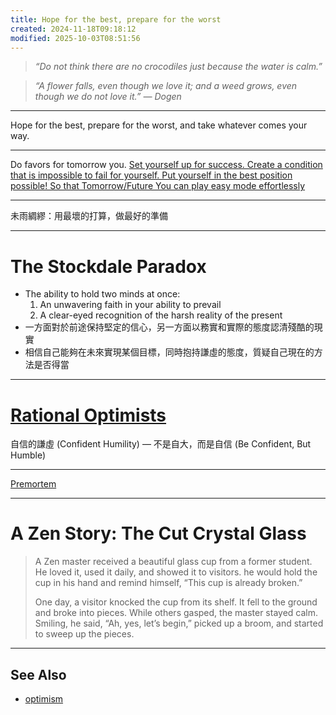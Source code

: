 ```yaml
---
title: Hope for the best, prepare for the worst
created: 2024-11-18T09:18:12
modified: 2025-10-03T08:51:56
---
```


> _“Do not think there are no crocodiles just because the water is calm.”_

> _“A flower falls, even though we love it; and a weed grows, even though we do not love it.” — Dogen_

---

Hope for the best, prepare for the worst, and take whatever comes your way.

---

Do favors for tomorrow you. [Set yourself up for success. Create a condition that is impossible to fail for yourself. Put yourself in the best position possible! So that Tomorrow/Future You can play easy mode effortlessly](https://fs.blog/doing-your-best/)

---

未雨綢繆：用最壞的打算，做最好的準備

---

# The Stockdale Paradox

* The ability to hold two minds at once:
	1. An unwavering faith in your ability to prevail
	2. A clear-eyed recognition of the harsh reality of the present
* 一方面對於前途保持堅定的信心，另一方面以務實和實際的態度認清殘酷的現實
* 相信自己能夠在未來實現某個目標，同時抱持謙虛的態度，質疑自己現在的方法是否得當

---

# [Rational Optimists](https://nav.al/rational-optimists)

自信的謙虛 (Confident Humility) — 不是自大，而是自信 (Be Confident, But Humble)

---

[Premortem](Premortem.md)

---

# A Zen Story: The Cut Crystal Glass

> A Zen master received a beautiful glass cup from a former student. He loved it, used it daily, and showed it to visitors. he would hold the cup in his hand and remind himself, “This cup is already broken.”
>
> One day, a visitor knocked the cup from its shelf. It fell to the ground and broke into pieces. While others gasped, the master stayed calm. Smiling, he said, “Ah, yes, let’s begin,” picked up a broom, and started to sweep up the pieces.

---

## See Also

* [optimism](optimism.md)

